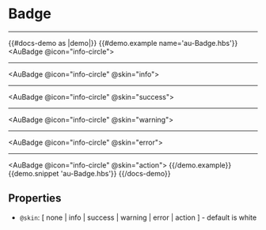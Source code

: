 # Badge

---

{{#docs-demo as |demo|}}
  {{#demo.example name='au-Badge.hbs'}}
    <AuBadge @icon="info-circle"></AuBadge>
    <hr>
    <AuBadge @icon="info-circle" @skin="info"></AuBadge>
    <hr>
    <AuBadge @icon="info-circle" @skin="success"></AuBadge>
    <hr>
    <AuBadge @icon="info-circle" @skin="warning"></AuBadge>
    <hr>
    <AuBadge @icon="info-circle" @skin="error"></AuBadge>
    <hr>
    <AuBadge @icon="info-circle" @skin="action"></AuBadge>
  {{/demo.example}}
  {{demo.snippet 'au-Badge.hbs'}}
{{/docs-demo}}

## Properties
- `@skin`: [ none | info | success | warning | error | action ] - default is white
